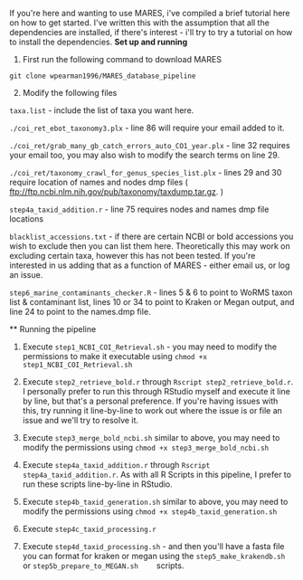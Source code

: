If you're here and wanting to use MARES, i've compiled a brief tutorial here on how to get started. I've written this with the assumption that all the dependencies are installed, if there's interest - i'll try to try a tutorial on how to install the dependencies.
**Set up and running** 
1) First run the following command to download MARES

`git clone wpearman1996/MARES_database_pipeline` 

2) Modify the following files

`taxa.list` - include the list of taxa you want here. 

`./coi_ret_ebot_taxonomy3.plx` - line 86 will require your email added to it.

`./coi_ret/grab_many_gb_catch_errors_auto_CO1_year.plx` - line 32 requires your email too, you may also wish to modify the search terms on line 29.

`./coi_ret/taxonomy_crawl_for_genus_species_list.plx` - lines 29 and 30 require location of names and nodes dmp files ( ftp://ftp.ncbi.nlm.nih.gov/pub/taxonomy/taxdump.tar.gz. )

`step4a_taxid_addition.r` - line 75 requires nodes and names dmp file locations

`blacklist_accessions.txt` - if there are certain NCBI or bold accessions you wish to exclude then you can list them here. Theoretically this may work on excluding certain taxa, however this has not been tested. If you're interested in us adding that as a function of MARES - either email us, or log an issue.

`step6_marine_contaminants_checker.R` -  lines 5 & 6 to point to WoRMS taxon list & contaminant list, lines 10 or 34 to point to Kraken or Megan output, and line 24 to point to the names.dmp file.

** Running the pipeline
1) Execute `step1_NCBI_COI_Retrieval.sh` - you may need to modify the permissions to make it executable using `chmod +x step1_NCBI_COI_Retrieval.sh` 

2) Execute `step2_retrieve_bold.r` through `Rscript step2_retrieve_bold.r`. I personally prefer to run this through RStudio myself and execute it line by line, but that's a personal preference. If you're having issues with this, try running it line-by-line to work out where the issue is or file an issue and we'll try to resolve it.

3) Execute `step3_merge_bold_ncbi.sh` similar to above, you may need to modify the permissions using `chmod +x step3_merge_bold_ncbi.sh`

4) Execute `step4a_taxid_addition.r` through `Rscript step4a_taxid_addition.r`. As with all R Scripts in this pipeline, I prefer to run these scripts line-by-line in RStudio. 

5) Execute `step4b_taxid_generation.sh` similar to above, you may need to modify the permissions using `chmod +x step4b_taxid_generation.sh`

6) Execute `step4c_taxid_processing.r` 

7) Execute `step4d_taxid_processing.sh` - and then you'll have a fasta file you can format for kraken or megan using the 
`step5_make_krakendb.sh`  or `step5b_prepare_to_MEGAN.sh	` scripts. 
